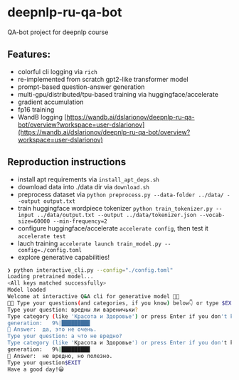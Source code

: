 # deepnlp-ru-qa-bot
QA-bot project for deepnlp course

## Features:
* colorful cli logging via `rich`
* re-implemented from scratch gpt2-like transformer model
* prompt-based question-answer generation
* multi-gpu/distributed/tpu-based training via huggingface/accelerate
* gradient accumulation
* fp16 training
* WandB logging [https://wandb.ai/dslarionov/deepnlp-ru-qa-bot/overview?workspace=user-dslarionov](https://wandb.ai/dslarionov/deepnlp-ru-qa-bot/overview?workspace=user-dslarionov)

## Reproduction instructions
* install apt requirements via `install_apt_deps.sh`
* download data into ./data dir via `download.sh`
* preprocess dataset via `python preprocess.py --data-folder ../data/ --output output.txt`
* train huggingface wordpiece tokenizer `python train_tokenizer.py --input ../data/output.txt --output ../data/tokenizer.json --vocab-size=60000 --min-frequency=2`
* configure huggingface/accelerate `accelerate config`, then test it `accelerate test`
* lauch training `accelerate launch train_model.py --config=./config.toml`
* explore generative capabilities!
```bash
❯ python interactive_cli.py --config="./config.toml"
Loading pretrained model...
<All keys matched successfully>
Model loaded
Welcome at interactive Q&A cli for generative model 🦾🦾
🧑‍💻 Type your questions(and categories, if you know) below👇 or type $EXIT to exit
Type your question: вредны ли вареничьки?
Type category (like 'Красота и Здоровье') or press Enter if you don't know: 
generation:   9%|████████▉                                                                                      | 6/64 [00:00<00:01, 44.74it/s]
🔮 Answer:  да, это не очень. 
Type your question: а что не вредно?
Type category (like 'Красота и Здоровье') or press Enter if you don't know: 
generation:   9%|████████▉                                                                                      | 6/64 [00:00<00:01, 42.70it/s]
🔮 Answer:  не вредно, но полезно. 
Type your question$EXIT 
Have a good day!😀
```
